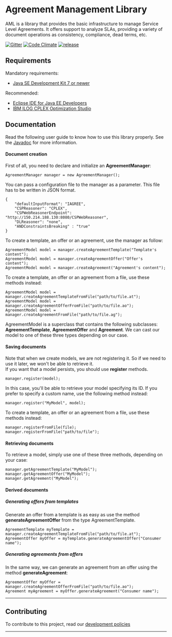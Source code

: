 # Agreement Management Library

AML is a library that provides the basic infrastructure to manage Service Level Agreements.
It offers support to analyze SLAs, providing a variety of document operations as consistency, compliance, 
dead terms, etc.

[![Gitter](https://badges.gitter.im/Join%20Chat.svg)](https://gitter.im/isa-group/aml?utm_source=badge&utm_medium=badge&utm_campaign=pr-badge&utm_content=badge)
[![Code Climate](https://codeclimate.com/github/isa-group/aml/badges/gpa.svg)](https://codeclimate.com/github/isa-group/aml)
[![release](https://img.shields.io/badge/release-0.9.2-green.svg)](https://raw.githubusercontent.com/isa-group/aml/master/CHANGELOG.txt)

## Requirements

Mandatory requirements:
* [Java SE Development Kit 7 or newer](http://www.oracle.com/technetwork/es/java/javase/downloads/index.html)

Recommended: 
* [Eclipse IDE for Java EE Developers](http://www.eclipse.org/downloads/packages/eclipse-ide-java-ee-developers/marsr)
* [IBM ILOG CPLEX Optimization Studio](https://www.ibm.com/developerworks/downloads/ws/ilogcplex/)

## Documentation

Read the following user guide to know how to use this library properly. See the [Javadoc](http://isa-group.github.io/aml/doc/) for more information.

#### Document creation

First of all, you need to declare and initialize an **AgreementManager**:
```
AgreementManager manager = new AgreementManager();
```
You can pass a configuration file to the manager as a parameter. This file has to be written in JSON format.
```
{
    "defaultInputFormat": "IAGREE",
    "CSPReasoner": "CPLEX",
    "CSPWebReasonerEndpoint": "http://150.214.188.130:8080/CSPWebReasoner",
    "DLReasoner": "none",
    "ANDConstraintsBreaking" : "true" 
}
```
To create a template, an offer or an agreement, use the manager as follow:
```
AgreementModel model = manager.createAgreementTemplate("Template's content");
AgreementModel model = manager.createAgreementOffer("Offer's content");
AgreementModel model = manager.createAgreement("Agreement's content");
```
To create a template, an offer or an agreement from a file, use these methods instead:
```
AgreementModel model = manager.createAgreementTemplateFromFile("path/to/file.at");
AgreementModel model = manager.createAgreementOfferFromFile("path/to/file.ao");
AgreementModel model = manager.createAgreementFromFile("path/to/file.ag");
```
AgreementModel is a superclass that contains the following subclasses: **AgreementTemplate**, **AgreementOffer** and **Agreement**. We can cast our model to one of these three types depending on our case.

#### Saving documents

Note that when we create models, we are not registering it. So if we need to use it later, we won't be able to retrieve it.  
If you want that a model persists, you should use **register** methods.
```
manager.register(model);
```
In this case, you'll be able to retrieve your model specifying its ID. If you prefer to specify a custom name, use the following method instead:
```
manager.register("MyModel", model);
```
To create a template, an offer or an agreement from a file, use these methods instead:
```
manager.registerFromFile(file);
manager.registerFromFile("path/to/file");
```

#### Retrieving documents

To retrieve a model, simply use one of these three methods, depending on your case:
```
manager.getAgreementTemplate("MyModel");
manager.getAgreementOffer("MyModel");
manager.getAgreement("MyModel");
```

#### Derived documents

##### Generating offers from templates

Generate an offer from a template is as easy as use the method **generateAgreementOffer** from the type AgreementTemplate.
```
AgreementTemplate myTemplate = manager.createAgreementTemplateFromFile("path/to/file.at");
AgreementOffer myOffer = myTemplate.generateAgreementOffer("Consumer name");
```

##### Generating agreements from offers

In the same way, we can generate an agreement from an offer using the method **generateAgreement**:
```
AgreementOffer myOffer = manager.createAgreementOfferFromFile("path/to/file.ao");
Agreement myAgreement = myOffer.generateAgreement("Consumer name");
```

***
## Contributing

To contribute to this project, read our [development policies](https://github.com/isa-group/aml/wiki#development-policy)
***
